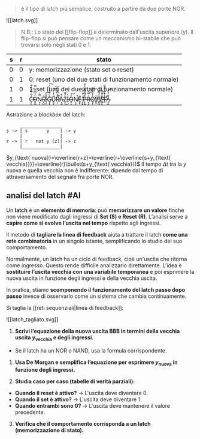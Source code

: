 > è il tipo di latch più semplice, costruito a partire da due porte NOR.

![[latch.svg]]

> N.B.: Lo stato del [[flip-flop]] è determinato dall'uscita superiore (y). Il flip-flop si può pensare come un meccanismo bi-stabile che può trovarsi solo negli stati 0 e 1.  

| s   | r   | stato                                                                                                                                                                                                                                                                         |
| --- | --- | ----------------------------------------------------------------------------------------------------------------------------------------------------------------------------------------------------------------------------------------------------------------------------- |
| 0   | 0   | y: memorizzazione (stato set o reset)                                                                                                                                                                                                                                         |
| 0   | 1   | 0: reset (uno dei due stati di funzionamento normale)                                                                                                                                                                                                                         |
| 1   | 0   | 1: set (uno dei due stati di funzionamento normale)                                                                                                                                                                                                                           |
| 1   | 1   | C̶̦̙̤͓̝̾̂̇̅̈́̓͋̕O̶̘̱̰̖̔̔͆̑̎̀̿̕ͅN̴͕̹̖̘͓̿͑F̸͎̺̎Ȋ̴̖͔͕̎̍͝ͅG̴̡̟̜̗͇̖̐̈͋̉́͐̈́̕͠U̵̥͕̟͊͗̒͑̎̕͝͝Ṛ̸̩͌̂͆̏̾̚Á̷̦͕̰̼̥̽ͅͅZ̶͕̽͐̄͂͜Í̴̜̀Ö̶̧̨͔̭͇͎́͝Ņ̸͎̝̙̜̚E̶̝̙̣͕̮͚̮͂ ̷̡̛̘͓͇̦̫̻̈́̍̋͛̂̏̕͠P̴͓̝͇̙̥̜̙̜̦̊́͂̐͌̽̀̀̂Ŗ̴̧͕̲̥͈̲͗̿͝O̷̡̧͇̭̭͕̍͑̑̂̆̄͘̕͜͠Ỉ̸̭͕̠͇̖B̸̫̭̻̏̈́͌͝Ĭ̴̻̣̠͉̓͊̕͝Ṯ̶̛̊̓̄̐̈́͋̏̕A̵̡̗͚̖͔̥͍͌̉́̒͠ |
Astrazione a *blackbox* del latch:
```
     ________________
s -> | s       y    | -> y
     |              |
r -> | r   not y (z)| -> z
     |______________|
```

$y_{\text{ nuova}}=\overline{r+z}=\overline{r+\overline{s+y_{\text{ vecchia}}}}=\overline{r}\bullet(s+y_{\text{ vecchia}})$
Il tempo $\Delta t$ tra la $y$ nuova e quella vecchia non è indifferente: dipende dal tempo di attraversamento del segnale fra porte NOR.

## analisi del latch #AI
Un **latch** è un **elemento di memoria**: può **memorizzare un valore** finché non viene modificato dagli ingressi di **Set (S) e Reset (R)**. L’analisi serve a **capire come si evolve l’uscita nel tempo** rispetto agli ingressi.

Il metodo di **tagliare la linea di feedback** aiuta a trattare il latch **come una rete combinatoria** in un singolo istante, semplificando lo studio del suo comportamento.

Normalmente, un latch ha un ciclo di feedback, cioè un'uscita che ritorna come ingresso. Questo rende difficile analizzarlo direttamente.
L’idea è **sostituire l’uscita vecchia con una variabile temporanea** e poi esprimere la nuova uscita in funzione degli ingressi e della vecchia uscita.

In pratica, stiamo **scomponendo il funzionamento del latch passo dopo passo** invece di osservarlo come un sistema che cambia continuamente.

Si taglia la [[reti sequenziali|linea di feedback]]:

![[latch_tagliato.svg]]
1. **Scrivi l’equazione della nuova uscita BBB in termini della vecchia uscita $y_{\text{vecchia}}$ e degli ingressi.**

- Se il latch ha un NOR o NAND, usa la formula corrispondente.

1. **Usa De Morgan e semplifica l’equazione per esprimere $y_{\text{nuova}}$ in funzione degli ingressi.**

2. **Studia caso per caso (tabelle di verità parziali):**

- **Quando il reset è attivo?** → L'uscita deve diventare 0.
- **Quando il set è attivo?** → L'uscita deve diventare 1.
- **Quando entrambi sono 0?** → L'uscita deve mantenere il valore precedente.

3. **Verifica che il comportamento corrisponda a un latch (memorizzazione di stato).**